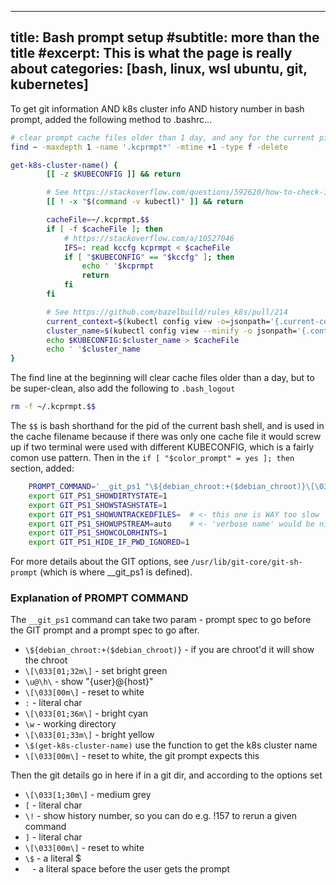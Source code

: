 
---
title: Bash prompt setup
#subtitle: more than the title
#excerpt: This is what the page is really about
categories: [bash, linux, wsl ubuntu, git, kubernetes]
---
To get git information AND k8s cluster info AND history number in
bash prompt, added the following method to .bashrc...
<!--more-->

``` bash
# clear prompt cache files older than 1 day, and any for the current pid                                                                                                                                       \rm -f ~/.kcprmpt.$$
find ~ -maxdepth 1 -name '.kcprmpt*' -mtime +1 -type f -delete

get-k8s-cluster-name() {
        [[ -z $KUBECONFIG ]] && return

        # See https://stackoverflow.com/questions/592620/how-to-check-if-a-program-exists-from-a-bash-script
        [[ ! -x "$(command -v kubectl)" ]] && return

        cacheFile=~/.kcprmpt.$$
        if [ -f $cacheFile ]; then
            # https://stackoverflow.com/a/10527046
            IFS=: read kccfg kcprmpt < $cacheFile
            if [ "$KUBECONFIG" == "$kccfg" ]; then
                echo ' '$kcprmpt
                return
            fi
        fi

        # See https://github.com/bazelbuild/rules_k8s/pull/214
        current_context=$(kubectl config view -o=jsonpath='{.current-context}')
        cluster_name=$(kubectl config view --minify -o jsonpath='{.contexts[?(@.name == "'${current_context}'")].context.cluster}')
        echo $KUBECONFIG:$cluster_name > $cacheFile
        echo ' '$cluster_name
}
```

The find line at the beginning will clear cache files older than a day,
but to be super-clean, also add the following to `.bash_logout`

``` bash
rm -f ~/.kcprmpt.$$
```

The `$$` is bash shorthand for the pid of the current bash shell, and is
used in the cache filename because if there was only one cache file it
would screw up if two terminal were used with different KUBECONFIG,
which is a fairly comon use pattern. Then in the `if [ "$color_prompt" =
yes ]; then` section, added:

``` bash
    PROMPT_COMMAND='__git_ps1 "\${debian_chroot:+($debian_chroot)}\[\033[01;32m\]\u@\h\[\033[00m\]:\[\033[01;36m\]\w\[\033[01;33m\]\$(get-k8s-cluster-name)\[\033[00m\]" "\[\033[1;30m\][\!]\[\033[00m\]\$ "'
    export GIT_PS1_SHOWDIRTYSTATE=1
    export GIT_PS1_SHOWSTASHSTATE=1
    export GIT_PS1_SHOWUNTRACKEDFILES=  # <- this one is WAY too slow
    export GIT_PS1_SHOWUPSTREAM=auto    # <- 'verbose name' would be nice, but too slow
    export GIT_PS1_SHOWCOLORHINTS=1
    export GIT_PS1_HIDE_IF_PWD_IGNORED=1
```
For more details about the GIT options, see `/usr/lib/git-core/git-sh-prompt` (which is where \_\_git\_ps1 is defined).

### Explanation of PROMPT COMMAND

The `__git_ps1` command can take two param - prompt spec to go before the GIT prompt and a prompt spec to go after.

* `\${debian_chroot:+($debian_chroot)}` - if you are chroot'd it will show the chroot
* `\[\033[01;32m\]` - set bright green
* `\u@\h\` - show "{user}@{host}"
* `\[\033[00m\]` - reset to white
* `:` - literal char
* `\[\033[01;36m\]` - bright cyan
* `\w` - working directory
* `\[\033[01;33m\]` - bright yellow
* `\$(get-k8s-cluster-name)` use the function to get the k8s cluster name
* `\[\033[00m\]` - reset to white, the git prompt expects this

Then the git details go in here if in a git dir, and according to the options set

* `\[\033[1;30m\]` - medium grey
* `[` - literal char
* `\!` - show history number, so you can do e.g. !157 to rerun a given command
* `]` - literal char
* `\[\033[00m\]` - reset to white
* `\$` - a literal $
* ` ` - a literal space before the user gets the prompt

